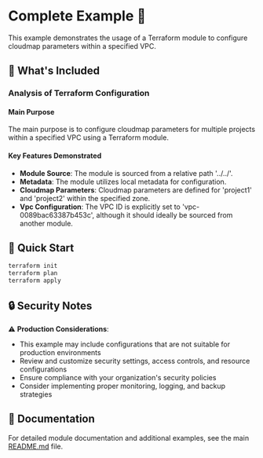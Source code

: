 # Complete Example 🚀

This example demonstrates the usage of a Terraform module to configure cloudmap parameters within a specified VPC.

## 🔧 What's Included

### Analysis of Terraform Configuration

#### Main Purpose
The main purpose is to configure cloudmap parameters for multiple projects within a specified VPC using a Terraform module.

#### Key Features Demonstrated
- **Module Source**: The module is sourced from a relative path '../../'.
- **Metadata**: The module utilizes local metadata for configuration.
- **Cloudmap Parameters**: Cloudmap parameters are defined for 'project1' and 'project2' within the specified zone.
- **Vpc Configuration**: The VPC ID is explicitly set to 'vpc-0089bac63387b453c', although it should ideally be sourced from another module.

## 🚀 Quick Start

```bash
terraform init
terraform plan
terraform apply
```

## 🔒 Security Notes

⚠️ **Production Considerations**: 
- This example may include configurations that are not suitable for production environments
- Review and customize security settings, access controls, and resource configurations
- Ensure compliance with your organization's security policies
- Consider implementing proper monitoring, logging, and backup strategies

## 📖 Documentation

For detailed module documentation and additional examples, see the main [README.md](../../README.md) file. 